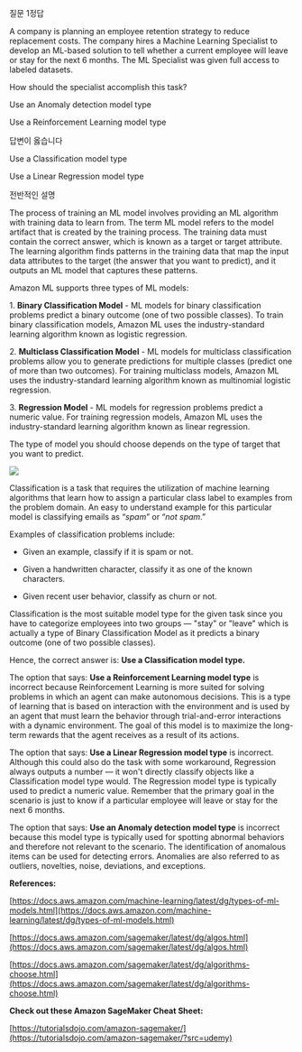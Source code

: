 질문 1정답

A company is planning an employee retention strategy to reduce replacement costs. The company hires a Machine Learning Specialist to develop an ML-based solution to tell whether a current employee will leave or stay for the next 6 months. The ML Specialist was given full access to labeled datasets.

How should the specialist accomplish this task?

Use an Anomaly detection model type

Use a Reinforcement Learning model type

답변이 옳습니다

Use a Classification model type

Use a Linear Regression model type

전반적인 설명

The process of training an ML model involves providing an ML algorithm with training data to learn from. The term ML model refers to the model artifact that is created by the training process. The training data must contain the correct answer, which is known as a target or target attribute. The learning algorithm finds patterns in the training data that map the input data attributes to the target (the answer that you want to predict), and it outputs an ML model that captures these patterns.

Amazon ML supports three types of ML models:

1. **Binary Classification Model** - ML models for binary classification problems predict a binary outcome (one of two possible classes). To train binary classification models, Amazon ML uses the industry-standard learning algorithm known as logistic regression.

2. **Multiclass Classification Model** - ML models for multiclass classification problems allow you to generate predictions for multiple classes (predict one of more than two outcomes). For training multiclass models, Amazon ML uses the industry-standard learning algorithm known as multinomial logistic regression.

3. **Regression Model** - ML models for regression problems predict a numeric value. For training regression models, Amazon ML uses the industry-standard learning algorithm known as linear regression.

The type of model you should choose depends on the type of target that you want to predict.

![](https://docs.aws.amazon.com/machine-learning/latest/dg/images/mlconcepts_image2.png)

Classification is a task that requires the utilization of machine learning algorithms that learn how to assign a particular class label to examples from the problem domain. An easy to understand example for this particular model is classifying emails as “_spam_” or “_not spam_.”

Examples of classification problems include:

- Given an example, classify if it is spam or not.
    
- Given a handwritten character, classify it as one of the known characters.
    
- Given recent user behavior, classify as churn or not.
    

Classification is the most suitable model type for the given task since you have to categorize employees into two groups — "stay" or "leave" which is actually a type of Binary Classification Model as it predicts a binary outcome (one of two possible classes).

Hence, the correct answer is: **Use a Classification model type.**

The option that says: **Use a Reinforcement Learning model type** is incorrect because Reinforcement Learning is more suited for solving problems in which an agent can make autonomous decisions. This is a type of learning that is based on interaction with the environment and is used by an agent that must learn the behavior through trial-and-error interactions with a dynamic environment. The goal of this model is to maximize the long-term rewards that the agent receives as a result of its actions.

The option that says: **Use a Linear Regression model type** is incorrect. Although this could also do the task with some workaround, Regression always outputs a number — it won't directly classify objects like a Classification model type would. The Regression model type is typically used to predict a numeric value. Remember that the primary goal in the scenario is just to know if a particular employee will leave or stay for the next 6 months.

The option that says: **Use an Anomaly detection model type** is incorrect because this model type is typically used for spotting abnormal behaviors and therefore not relevant to the scenario. The identification of anomalous items can be used for detecting errors. Anomalies are also referred to as outliers, novelties, noise, deviations, and exceptions.

  

**References:**

[https://docs.aws.amazon.com/machine-learning/latest/dg/types-of-ml-models.html](https://docs.aws.amazon.com/machine-learning/latest/dg/types-of-ml-models.html)

[https://docs.aws.amazon.com/sagemaker/latest/dg/algos.html](https://docs.aws.amazon.com/sagemaker/latest/dg/algos.html)

[https://docs.aws.amazon.com/sagemaker/latest/dg/algorithms-choose.html](https://docs.aws.amazon.com/sagemaker/latest/dg/algorithms-choose.html)

  

**Check out these Amazon SageMaker Cheat Sheet:**

[https://tutorialsdojo.com/amazon-sagemaker/](https://tutorialsdojo.com/amazon-sagemaker/?src=udemy)